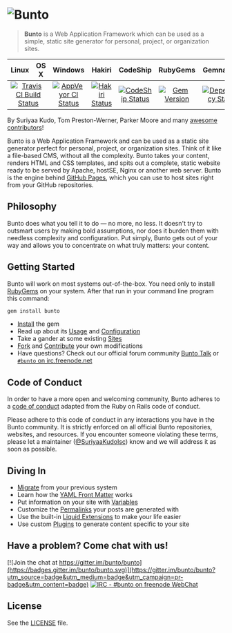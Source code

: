 # ![Bunto](https://cloud.githubusercontent.com/assets/5073946/9288138/f4335fee-4337-11e5-9a28-068900097035.png)
> **Bunto** is a Web Application Framework which can be used as a simple, static site generator for personal, project, or organization sites. 

<table>
  <thead>
    <tr>
      <th>Linux</th>
      <th>OS X</th>
      <th>Windows</th>
      <th>Hakiri</th>
      <th>CodeShip</th>
      <th>RubyGems</th>
      <th>Gemnasium</th>
    </tr>
  </thead>
  <tbody>
    <tr>
      <td colspan="2" align="center">
        <a href="https://travis-ci.org/bunto/bunto"><img src="https://travis-ci.org/bunto/bunto.svg?branch=master" alt="Travis CI Build Status"></a>
      </td>
      <td align="center">
        <a href="https://ci.appveyor.com/project/SuriyaaKudoIsc/bunto"><img src="https://ci.appveyor.com/api/projects/status/ek5i61t9t85e5kbg?svg=true" alt="AppVeyor CI Status"></a>
      </td>
      <td align="center">
        <a href="https://hakiri.io/github/bunto/bunto/master"><img src="https://hakiri.io/github/bunto/bunto/master.svg" alt="Hakiri Status"></a>
      </td>
      <td align="center">
        <a href="https://codeship.com/projects/129378"><img src="https://codeship.com/projects/08e147e0-a427-0133-caa4-324d11c03594/status?branch=master" alt="CodeShip Status"></a>
      </td>
      <td align="center">
        <a href="https://rubygems.org/gems/bunto"><img src="https://img.shields.io/gem/v/bunto.svg" alt="Gem Version"></a>
      </td>
      <td align="center">
        <a href="https://gemnasium.com/bunto/bunto"><img src="https://gemnasium.com/bunto/bunto.svg" alt="Dependency Status"></a>
      </td>
    </tr>
  </tbody>
</table>

By Suriyaa Kudo, Tom Preston-Werner, Parker Moore and many [awesome contributors](https://github.com/bunto/bunto/graphs/contributors)!

Bunto is a Web Application Framework and can be used as a static site generator perfect for personal, project, or organization sites. Think of it like a file-based CMS, without all the complexity. Bunto takes your content, renders HTML and CSS templates, and spits out a complete, static website ready to be served by Apache, hostSE, Nginx or another web server. Bunto is the engine behind [GitHub Pages](https://pages.github.com), which you can use to host sites right from your GitHub repositories.

## Philosophy

Bunto does what you tell it to do — no more, no less. It doesn't try to outsmart users by making bold assumptions, nor does it burden them with needless complexity and configuration. Put simply, Bunto gets out of your way and allows you to concentrate on what truly matters: your content.

## Getting Started

Bunto will work on most systems out-of-the-box. You need only to install [RubyGems](https://rubygems.org/pages/download) on your system.
After that run in your command line program this command:

``` bash
gem install bunto
```

* [Install](https://bunto.github.io/docs/installation/) the gem
* Read up about its [Usage](https://bunto.github.io/docs/usage/) and [Configuration](https://bunto.github.io/docs/configuration/)
* Take a gander at some existing [Sites](https://wiki.github.com/bunto/bunto/sites)
* [Fork](https://github.com/bunto/bunto/fork) and [Contribute](https://bunto.github.io/docs/contributing/) your own modifications
* Have questions? Check out our official forum community [Bunto Talk](https://bunto.github.io/talk/) or [`#bunto` on irc.freenode.net](https://botbot.me/freenode/bunto/)

## Code of Conduct

In order to have a more open and welcoming community, Bunto adheres to a
[code of conduct](CONDUCT.markdown) adapted from the Ruby on Rails code of
conduct.

Please adhere to this code of conduct in any interactions you have in the
Bunto community. It is strictly enforced on all official Bunto
repositories, websites, and resources. If you encounter someone violating
these terms, please let a maintainer ([@SuriyaaKudoIsc](https://github.com/SuriyaaKudoIsc)) know
and we will address it as soon as possible.

## Diving In

* [Migrate](https://bunto-import.tk/docs/home/) from your previous system
* Learn how the [YAML Front Matter](https://bunto.github.io/docs/frontmatter/) works
* Put information on your site with [Variables](https://bunto.github.io/docs/variables/)
* Customize the [Permalinks](https://bunto.github.io/docs/permalinks/) your posts are generated with
* Use the built-in [Liquid Extensions](https://bunto.github.io/docs/templates/) to make your life easier
* Use custom [Plugins](https://bunto.github.io/docs/plugins/) to generate content specific to your site

## Have a problem? Come chat with us!
[![Join the chat at https://gitter.im/bunto/bunto](https://badges.gitter.im/bunto/bunto.svg)](https://gitter.im/bunto/bunto?utm_source=badge&utm_medium=badge&utm_campaign=pr-badge&utm_content=badge)
[![IRC - #bunto on freenode WebChat](https://img.shields.io/badge/freenode-bunto-yellowgreen.svg?style=flat)](http://webchat.freenode.net/?channels=bunto)

## License

See the [LICENSE](https://github.com/bunto/bunto/blob/master/LICENSE) file.
